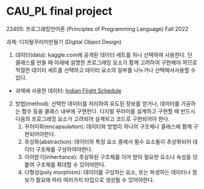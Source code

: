 # CAU_PL final project
22405: 프로그래밍언어론 (Principles of Programming Language) Fall 2022 

과제: 디지털꾸러미만들기 (Digital Object Design)

1. 데이터(data):  kaggle.com에 공개된 데이터 세트를 하나 선택하여 사용한다. 단 클래스를 만들 때 아래에 설명한 프로그래밍 요소가 함께 고려하여 구현해야 하므로 적절한 데이터 세트를 선택하고 데이터 요소의 일부를 나누거나 선택해서사용할 수 있다. 
- 과제에 사용한 데이터: [Indian Flight Schedule](https://www.kaggle.com/datasets/nikhilkhetan/indian-flight-schedules)
2. 방법(method): 선택한 데이터를 처리하여 유도된 정보를 얻거나, 데이터를 가공하는 함수 등을 클래스 내부에 구현한다. 디지털 꾸러미를 설계하고 구현할 때 반드시 다음의 프로그래밍 요소가 고려되어 설계되고 코드로 구현되어야 한다.
    1. 꾸러미화(encapsulation): 데이터와 방법이 하나의 구조체나 클래스에 함께 구현되어야한다.  
    2. 추상화(abstraction): 데이터의 특정 요소 중에서 필수 요소들이 추상화되어 데이터 구조체를 구성하여야한다.
    3. 이어받기(inheritance): 추상화된 구조체를 이어 받아 필요한 요소나 속성을 덧붙여 구조체를 확대할 수 있어야한다.
    4. 다형성(poly  morphism): 데이터를 구성하는 요소, 또는 파생하는 데이터나 정보가 필요에 따라 여러가지 타입으로 생성될 수 있어야한다.
